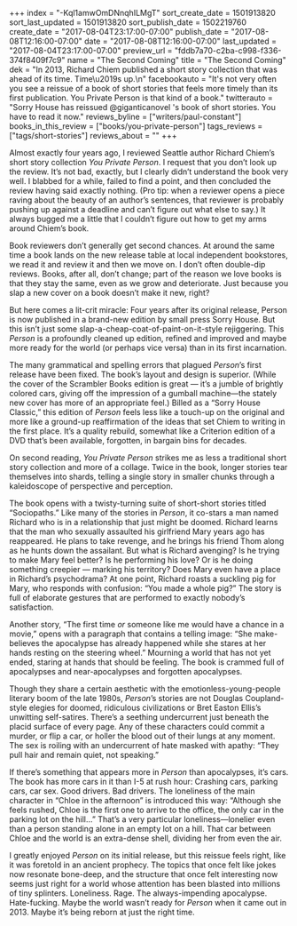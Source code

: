 +++
index = "-Kql1amwOmDNnqhILMgT"
sort_create_date = 1501913820
sort_last_updated = 1501913820
sort_publish_date = 1502219760
create_date = "2017-08-04T23:17:00-07:00"
publish_date = "2017-08-08T12:16:00-07:00"
date = "2017-08-08T12:16:00-07:00"
last_updated = "2017-08-04T23:17:00-07:00"
preview_url = "fddb7a70-c2ba-c998-f336-374f8409f7c9"
name = "The Second Coming"
title = "The Second Coming"
dek = "In 2013, Richard Chiem published a short story collection that was ahead of its time. Time\u2019s up.\n"
facebookauto = "It's not very often you see a reissue of a book of short stories that feels more timely than its first publication. You Private Person is that kind of a book."
twitterauto = "Sorry House has reissued @giganticanovel 's book of short stories. You have to read it now."
reviews_byline = ["writers/paul-constant"]
books_in_this_review = ["books/you-private-person"]
tags_reviews = ["tags/short-stories"]
reviews_about = ""
+++

Almost exactly four years ago, I reviewed Seattle author Richard Chiem’s short story collection *You Private Person*. I request that you don’t look up the review. It’s not bad, exactly, but I clearly didn’t understand the book very well. I blabbed for a while, failed to find a point, and then concluded the review having said exactly nothing. (Pro tip: when a reviewer opens a piece raving about the beauty of an author’s sentences, that reviewer is probably pushing up against a deadline and can’t figure out what else to say.) It always bugged me a little that I couldn’t figure out how to get my arms around Chiem’s book.

Book reviewers don’t generally get second chances. At around the same time a book lands on the new release table at local independent bookstores, we read it and review it and then we move on. I don’t often double-dip reviews. Books, after all, don’t change; part of the reason we love books is that they stay the same, even as we grow and deteriorate. Just because you slap a new cover on a book doesn’t make it new, right?

But here comes a lit-crit miracle: Four years after its original release, Person is now published in a brand-new edition by small press Sorry House. But this isn’t just some slap-a-cheap-coat-of-paint-on-it-style rejiggering. This *Person* is a profoundly cleaned up edition, refined and improved and maybe more ready for the world (or perhaps vice versa) than in its first incarnation. 

The many grammatical and spelling errors that plagued *Person*’s first release have been fixed. The book’s layout and design is superior. (While the cover of the Scrambler Books edition is great — it’s a jumble of brightly colored cars, giving off the impression of a gumball machine—the stately new cover has more of an appropriate feel.) Billed as a “Sorry House Classic,” this edition of *Person* feels less like a touch-up on the original and more like a ground-up reaffirmation of the ideas that set Chiem to writing in the first place. It’s a quality rebuild, somewhat like a Criterion edition of a DVD that’s been available, forgotten, in bargain bins for decades. 

On second reading, *You Private Person* strikes me as less a traditional short story collection and more of a collage. Twice in the book, longer stories tear themselves into shards, telling a single story in smaller chunks through a kaleidoscope of perspective and perception. 

The book opens with a twisty-turning suite of short-short stories titled “Sociopaths.” Like many of the stories in *Person*, it co-stars a man named Richard who is in a relationship that just might be doomed. Richard learns that the man who sexually assaulted his girlfriend Mary years ago has reappeared. He plans to take revenge, and he brings his friend Thom along as he hunts down the assailant. But what is Richard avenging? Is he trying to make Mary feel better? Is he performing his love? Or is he doing something creepier — marking his territory? Does Mary even have a place in Richard’s psychodrama? At one point, Richard roasts a suckling pig for Mary, who responds with confusion: “You made a whole pig?” The story is full of elaborate gestures that are performed to exactly nobody’s satisfaction.

Another story, “The first time *or* someone like me would have a chance in a movie,” opens with a paragraph that contains a telling image: “She make-believes the apocalypse has already happened while she stares at her hands resting on the steering wheel.” Mourning a world that has not yet ended, staring at hands that should be feeling. The book is crammed full of apocalypses and near-apocalypses and forgotten apocalypses. 

Though they share a certain aesthetic with the emotionless-young-people literary boom of the late 1980s, *Person*’s stories are not Douglas Coupland-style elegies for doomed, ridiculous civilizations or Bret Easton Ellis’s unwitting self-satires. There’s a seething undercurrent just beneath the placid surface of every page. Any of these characters could commit a murder, or flip a car, or holler the blood out of their lungs at any moment. The sex is roiling with an undercurrent of hate masked with apathy: “They pull hair and remain quiet, not speaking.”

If there’s something that appears more in *Person* than apocalypses, it’s cars. The book has more cars in it than I-5 at rush hour: Crashing cars, parking cars, car sex. Good drivers. Bad drivers. The loneliness of the main character in “Chloe in the afternoon” is introduced this way: “Although she feels rushed, Chloe is the first one to arrive to the office, the only car in the parking lot on the hill…” That’s a very particular loneliness—lonelier even than a person standing alone in an empty lot on a hill. That car between Chloe and the world is an extra-dense shell, dividing her from even the air.

I greatly enjoyed *Person* on its initial release, but this reissue feels right, like it was foretold in an ancient prophecy. The topics that once felt like jokes now resonate bone-deep, and the structure that once felt interesting now seems just right for a world whose attention has been blasted into millions of tiny splinters. Loneliness. Rage. The always-impending apocalypse. Hate-fucking. Maybe the world wasn’t ready for *Person* when it came out in 2013. Maybe it’s being reborn at just the right time.
